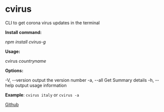 
# cvirus

  

CLI to get corona virus updates in the terminal

  

  

 

**Install command:**

  

  

*npm install cvirus-g*

  

  

**Usage:**

  

  

cvirus *countryname*

  

  

**Options:**

  

  
  


  -V, --version  output the version number
  -a, --all      Get Summary details
  -h, --help     output usage information

  

  

**Example**: `cvirus italy` or `cvirus -a`

  
  

[Github](https://github.com/saqibnoorani/cvirus)